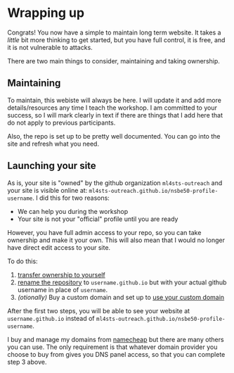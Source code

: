 # Wrapping up

Congrats! You now have a simple to maintain long term website.  It takes a *little* bit more thinking to get started, but you have full control, it is free, and it is not vulnerable to attacks. 

There are two main things to consider, maintaining and taking ownership. 

## Maintaining

To maintain, this webiste will always be here.  I will update it and add more details/resources any time I teach the workshop.  I am committed to your success, so I will mark clearly in text if there are things that I add here that do not apply to previous participants. 

Also, the repo is set up to be pretty well documented.  You can go into the site and refresh what you need. 

## Launching your site

As is, your site is "owned" by the github organization `ml4sts-outreach` and your site is visible online at: `ml4sts-outreach.github.io/nsbe50-profile-username`. 
I did this for two reasons: 
- We can help you during the workshop
- Your site is not your "official" profile until you are ready
  
However, you have full admin access to your repo, so 
 you can take ownership and make it your own. This will also mean that I would no longer have direct edit access to your site.  

To do this: 
1. [transfer ownership to yourself](https://docs.github.com/en/repositories/creating-and-managing-repositories/transferring-a-repository#transferring-a-repository-owned-by-your-organization)
2. [rename the repository](https://docs.github.com/en/repositories/creating-and-managing-repositories/renaming-a-repository) to `username.github.io` but with your actual github username in place of `username`.
3. *(otionally)* Buy a custom domain and set up to [use your custom domain](https://docs.github.com/en/pages/configuring-a-custom-domain-for-your-github-pages-site/managing-a-custom-domain-for-your-github-pages-site)


After the first two steps, you will be able to see your website at `username.github.io` instead of `ml4sts-outreach.github.io/nsbe50-profile-username`. 


I buy and manage my domains from [namecheap](https://www.namecheap.com/) but there are many others you can use. The only requirement is that whatever domain provider you choose to buy from gives you DNS panel access, so that you can complete step 3 above. 